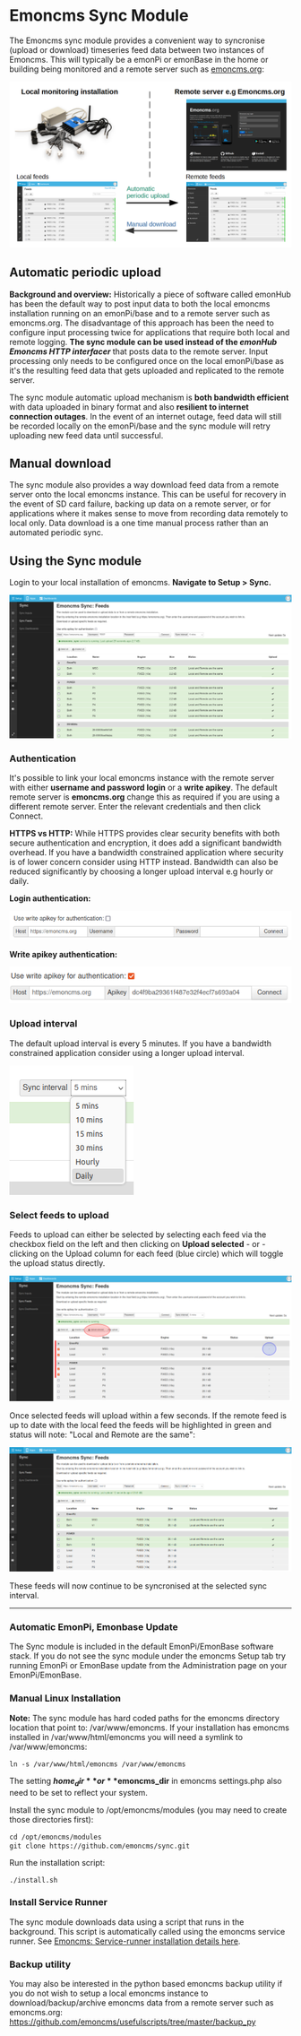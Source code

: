 # Emoncms Sync Module

The Emoncms sync module provides a convenient way to syncronise (upload or download) timeseries feed data between two instances of Emoncms. This will typically be a emonPi or emonBase in the home or building being monitored and a remote server such as [emoncms.org](https://emoncms.org):

![emoncms_sync_overview.png](img/emoncms_sync_overview.png)

## Automatic periodic upload

**Background and overview:** Historically a piece of software called emonHub has been the default way to post input data to both the local emoncms installation running on an emonPi/base and to a remote server such as emoncms.org. The disadvantage of this approach has been the need to configure input processing twice for applications that require both local and remote logging. **The sync module can be used instead of the *emonHub Emoncms HTTP interfacer*** that posts data to the remote server. Input processing only needs to be configured once on the local emonPi/base as it's the resulting feed data that gets uploaded and replicated to the remote server.

The sync module automatic upload mechanism is **both bandwidth efficient** with data uploaded in binary format and also **resilient to internet connection outages**. In the event of an internet outage, feed data will still be recorded locally on the emonPi/base and the sync module will retry uploading new feed data until successful.

## Manual download

The sync module also provides a way download feed data from a remote server onto the local emoncms instance. This can be useful for recovery in the event of SD card failure, backing up data on a remote server, or for applications where it makes sense to move from recording data remotely to local only. Data download is a one time manual process rather than an automated periodic sync.

## Using the Sync module
Login to your local installation of emoncms. **Navigate to Setup > Sync.**


![syncmodule.png](img/syncmodule3.png)


### Authentication

It's possible to link your local emoncms instance with the remote server with either **username and password login** or a **write apikey**. The default remote server is **emoncms.org** change this as required if you are using a different remote server. Enter the relevant credentials and then click Connect. 

**HTTPS vs HTTP:** While HTTPS provides clear security benefits with both secure authentication and encryption, it does add a significant bandwidth overhead. If you have a bandwidth constrained application where security is of lower concern consider using HTTP instead. Bandwidth can also be reduced significantly by choosing a longer upload interval e.g hourly or daily.

**Login authentication:**

![auth_login](img/auth_login.png)

**Write apikey authentication:**

![auth_login](img/auth_apikey.png)

### Upload interval

The default upload interval is every 5 minutes. If you have a bandwidth constrained application consider using a longer upload interval.

![sync_interval](img/sync_interval.png)

### Select feeds to upload

Feeds to upload can either be selected by selecting each feed via the checkbox field on the left and then clicking on **Upload selected** - or - clicking on the Upload column for each feed (blue circle) which will toggle the upload status directly.

![select_feeds.png](img/select_feeds.png)

Once selected feeds will upload within a few seconds. If the remote feed is up to date with the local feed the feeds will be highlighted in green and status will note: "Local and Remote are the same":

![select_feeds.png](img/selected_feeds.png)

These feeds will now continue to be syncronised at the selected sync interval.

---

### Automatic EmonPi, Emonbase Update

The Sync module is included in the default EmonPi/EmonBase software stack. If you do not see the sync module under the emoncms Setup tab try running EmonPi or EmonBase update from the Administration page on your EmonPi/EmonBase.

### Manual Linux Installation

**Note:** The sync module has hard coded paths for the emoncms directory location that point to: /var/www/emoncms. If your installation has emoncms installed in /var/www/html/emoncms you will need a symlink to /var/www/emoncms:

    ln -s /var/www/html/emoncms /var/www/emoncms
    
The setting **$home_dir** or **$emoncms_dir** in emoncms settings.php also need to be set to reflect your system.    

Install the sync module to /opt/emoncms/modules (you may need to create those directories first):

    cd /opt/emoncms/modules
    git clone https://github.com/emoncms/sync.git
    
Run the installation script:

    ./install.sh
    
### Install Service Runner

The sync module downloads data using a script that runs in the background. This script is automatically called using the emoncms service runner. See [Emoncms: Service-runner installation details here](https://github.com/emoncms/emoncms/blob/master/scripts/services/install-service-runner-update.md).

### Backup utility

You may also be interested in the python based emoncms backup utility if you do not wish to setup a local emoncms instance to download/backup/archive emoncms data from a remote server such as emoncms.org: https://github.com/emoncms/usefulscripts/tree/master/backup_py